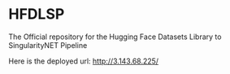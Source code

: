 # HFDLSP
The Official repository for the Hugging Face Datasets Library to SingularityNET Pipeline

Here is the deployed url: http://3.143.68.225/
